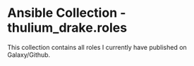 # Ansible Collection - thulium_drake.roles

This collection contains all roles I currently have published on Galaxy/Github.
